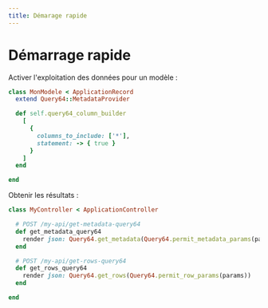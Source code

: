 ```yaml
---
title: Démarage rapide
---
```


# Démarrage rapide

Activer l'exploitation des données pour un modèle :
```ruby
class MonModele < ApplicationRecord
  extend Query64::MetadataProvider

  def self.query64_column_builder
    [
      {
        columns_to_include: ['*'],
        statement: -> { true }
      }
    ]
  end

end
```

Obtenir les résultats : 
```ruby
class MyController < ApplicationController

  # POST /my-api/get-metadata-query64
  def get_metadata_query64
    render json: Query64.get_metadata(Query64.permit_metadata_params(params))
  end

  # POST /my-api/get-rows-query64
  def get_rows_query64
    render json: Query64.get_rows(Query64.permit_row_params(params))
  end

end
```